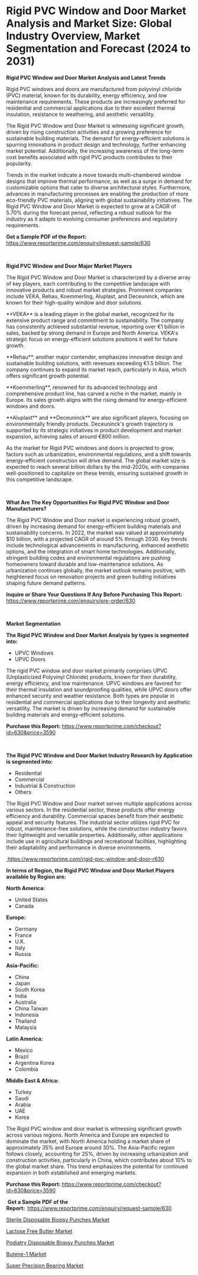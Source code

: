 <p><h1>Rigid PVC Window and Door Market Analysis and Market Size: Global Industry Overview, Market Segmentation and Forecast (2024 to 2031)</h1></p><p><strong>Rigid PVC Window and Door Market Analysis and Latest Trends</strong></p>
<p><p>Rigid PVC windows and doors are manufactured from polyvinyl chloride (PVC) material, known for its durability, energy efficiency, and low maintenance requirements. These products are increasingly preferred for residential and commercial applications due to their excellent thermal insulation, resistance to weathering, and aesthetic versatility. </p><p>The Rigid PVC Window and Door Market is witnessing significant growth, driven by rising construction activities and a growing preference for sustainable building materials. The demand for energy-efficient solutions is spurring innovations in product design and technology, further enhancing market potential. Additionally, the increasing awareness of the long-term cost benefits associated with rigid PVC products contributes to their popularity.</p><p>Trends in the market indicate a move towards multi-chambered window designs that improve thermal performance, as well as a surge in demand for customizable options that cater to diverse architectural styles. Furthermore, advances in manufacturing processes are enabling the production of more eco-friendly PVC materials, aligning with global sustainability initiatives. The Rigid PVC Window and Door Market is expected to grow at a CAGR of 5.70% during the forecast period, reflecting a robust outlook for the industry as it adapts to evolving consumer preferences and regulatory requirements.</p></p>
<p><strong>Get a Sample PDF of the Report:&nbsp;</strong> <a href="https://www.reportprime.com/enquiry/request-sample/630">https://www.reportprime.com/enquiry/request-sample/630</a></p>
<p>&nbsp;</p>
<p><strong>Rigid PVC Window and Door Major Market Players</strong></p>
<p><p>The Rigid PVC Window and Door Market is characterized by a diverse array of key players, each contributing to the competitive landscape with innovative products and robust market strategies. Prominent companies include VEKA, Rehau, Koemmerling, Aluplast, and Deceuninck, which are known for their high-quality window and door solutions.</p><p>**VEKA** is a leading player in the global market, recognized for its extensive product range and commitment to sustainability. The company has consistently achieved substantial revenue, reporting over €1 billion in sales, backed by strong demand in Europe and North America. VEKA's strategic focus on energy-efficient solutions positions it well for future growth.</p><p>**Rehau**, another major contender, emphasizes innovative design and sustainable building solutions, with revenues exceeding €1.5 billion. The company continues to expand its market reach, particularly in Asia, which offers significant growth potential.</p><p>**Koemmerling**, renowned for its advanced technology and comprehensive product line, has carved a niche in the market, mainly in Europe. Its sales growth aligns with the rising demand for energy-efficient windows and doors.</p><p>**Aluplast** and **Deceuninck** are also significant players, focusing on environmentally friendly products. Deceuninck's growth trajectory is supported by its strategic initiatives in product development and market expansion, achieving sales of around €800 million.</p><p>As the market for Rigid PVC windows and doors is projected to grow, factors such as urbanization, environmental regulations, and a shift towards energy-efficient construction will drive demand. The global market size is expected to reach several billion dollars by the mid-2020s, with companies well-positioned to capitalize on these trends, ensuring sustained growth in this competitive landscape.</p></p>
<p>&nbsp;</p>
<p><strong>What Are The Key Opportunities For Rigid PVC Window and Door Manufacturers?</strong></p>
<p><p>The Rigid PVC Window and Door market is experiencing robust growth, driven by increasing demand for energy-efficient building materials and sustainability concerns. In 2022, the market was valued at approximately $10 billion, with a projected CAGR of around 5% through 2030. Key trends include technological advancements in manufacturing, enhanced aesthetic options, and the integration of smart home technologies. Additionally, stringent building codes and environmental regulations are pushing homeowners toward durable and low-maintenance solutions. As urbanization continues globally, the market outlook remains positive, with heightened focus on renovation projects and green building initiatives shaping future demand patterns.</p></p>
<p><strong>Inquire or Share Your Questions If Any Before Purchasing This Report:</strong> <a href="https://www.reportprime.com/enquiry/pre-order/630">https://www.reportprime.com/enquiry/pre-order/630</a></p>
<p>&nbsp;</p>
<p><strong>Market Segmentation</strong></p>
<p><strong>The Rigid PVC Window and Door Market Analysis by types is segmented into:</strong></p>
<p><ul><li>UPVC Windows</li><li>UPVC Doors</li></ul></p>
<p><p>The rigid PVC window and door market primarily comprises UPVC (Unplasticized Polyvinyl Chloride) products, known for their durability, energy efficiency, and low maintenance. UPVC windows are favored for their thermal insulation and soundproofing qualities, while UPVC doors offer enhanced security and weather resistance. Both types are popular in residential and commercial applications due to their longevity and aesthetic versatility. The market is driven by increasing demand for sustainable building materials and energy-efficient solutions.</p></p>
<p><strong>Purchase this Report:&nbsp;</strong><a href="https://www.reportprime.com/checkout?id=630&price=3590">https://www.reportprime.com/checkout?id=630&price=3590</a></p>
<p>&nbsp;</p>
<p><strong>The Rigid PVC Window and Door Market Industry Research by Application is segmented into:</strong></p>
<p><ul><li>Residential</li><li>Commercial</li><li>Industrial & Construction</li><li>Others</li></ul></p>
<p><p>The Rigid PVC Window and Door market serves multiple applications across various sectors. In the residential sector, these products offer energy efficiency and durability. Commercial spaces benefit from their aesthetic appeal and security features. The industrial sector utilizes rigid PVC for robust, maintenance-free solutions, while the construction industry favors their lightweight and versatile properties. Additionally, other applications include use in agricultural buildings and recreational facilities, highlighting their adaptability and performance in diverse environments.</p></p>
<p><a href="https://www.reportprime.com/rigid-pvc-window-and-door-r630">&nbsp;https://www.reportprime.com/rigid-pvc-window-and-door-r630</a></p>
<p><strong>In terms of Region, the Rigid PVC Window and Door Market Players available by Region are:</strong></p>
<p>
    <p> <strong> North America: </strong>
        <ul>
            <li>United States</li>
            <li>Canada</li>
        </ul>
        </p> 
    <p> <strong> Europe: </strong>
        <ul>
            <li>Germany</li>
            <li>France</li>
            <li>U.K.</li>
            <li>Italy</li>
            <li>Russia</li>
        </ul>
        </p> 
    <p> <strong> Asia-Pacific: </strong>
        <ul>
            <li>China</li>
            <li>Japan</li>
            <li>South Korea</li>
            <li>India</li>
            <li>Australia</li>
            <li>China Taiwan</li>
            <li>Indonesia</li>
            <li>Thailand</li>
            <li>Malaysia</li>
        </ul>
        </p> 
    <p> <strong> Latin America: </strong>
        <ul>
            <li>Mexico</li>
            <li>Brazil</li>
            <li>Argentina Korea</li>
            <li>Colombia</li>
        </ul>
        </p> 
    <p> <strong> Middle East & Africa: </strong>
        <ul>
            <li>Turkey</li>
            <li>Saudi</li>
            <li>Arabia</li>
            <li>UAE</li>
            <li>Korea</li>
        </ul>
    </p>
    </p>
<p><p>The Rigid PVC window and door market is witnessing significant growth across various regions. North America and Europe are expected to dominate the market, with North America holding a market share of approximately 35% and Europe around 30%. The Asia-Pacific region follows closely, accounting for 25%, driven by increasing urbanization and construction activities, particularly in China, which contributes about 10% to the global market share. This trend emphasizes the potential for continued expansion in both established and emerging markets.</p></p>
<p><strong>Purchase this Report: </strong><a href="https://www.reportprime.com/checkout?id=630&price=3590">https://www.reportprime.com/checkout?id=630&price=3590</a></p>
<p>&nbsp;<strong>Get a Sample PDF of the Report:&nbsp;&nbsp;</strong><a href="https://www.reportprime.com/enquiry/request-sample/630">https://www.reportprime.com/enquiry/request-sample/630</a></p>
<p><strong></strong></p>
<p><p><a href="https://issuu.com/reportprime-2/docs/sterile-disposable-biopsy-punches-m_7fb9e60f0454e3">Sterile Disposable Biopsy Punches Market</a></p><p><a href="https://medium.com/@yeie266/lactose-free-butter-market-size-growth-trends-statistics-forecasts-2024-2031-f3fa8a5d54c6">Lactose Free Butter Market</a></p><p><a href="https://issuu.com/reportprime-2/docs/podiatry-disposable-biopsy-punches-_0c7354a4e3444b">Podiatry Disposable Biopsy Punches Market</a></p><p><a href="https://www.linkedin.com/pulse/butene-1-market-investigation-industry-evolution-forecast-oqfxf?trackingId=MSHuwNMiRFqX2dxWwSe5cg%3D%3D">Butene-1 Market</a></p><p><a href="https://www.linkedin.com/pulse/super-precision-bearing-market-investigation-industry-evolution-ohgwf?trackingId=JC3IvTUFS3OHHvDsOldwAA%3D%3D">Super Precision Bearing Market</a></p></p>